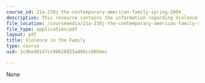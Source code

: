 ```yaml
---
course_id: 21a-230j-the-contemporary-american-family-spring-2004
description: This resource contains the information regarding Violence in the Family.
file_location: /coursemedia/21a-230j-the-contemporary-american-family-spring-2004/2cdbed8147cc90628923a408cc86bbec_MIT21A_230JS04_violence.pdf
file_type: application/pdf
layout: pdf
title: Violence in the Family
type: course
uid: 2cdbed8147cc90628923a408cc86bbec

---
```

None